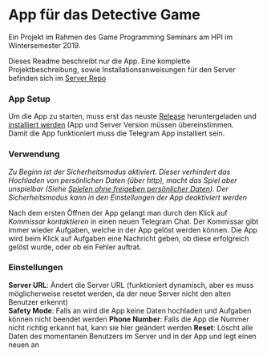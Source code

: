 # App für das Detective Game

Ein Projekt im Rahmen des Game Programming Seminars am HPI im Wintersemester 2019.

Dieses Readme beschreibt nur die App. Eine komplette Projektbeschreibung, sowie Installationsanweisungen für den Server befinden sich im [Server Repo](https://github.com/EatingBacon/gameprog-detective-server/)

### App Setup
Um die App zu starten, muss erst das neuste [Release](https://github.com/ADimeo/gameprog-detective-app/releases) heruntergeladen und [installiert werden](https://www.androidpit.com/android-for-beginners-what-is-an-apk-file#howto) (App und Server Version müssen übereinstimmen.  
Damit die App funktioniert muss die Telegram App installiert sein.

### Verwendung
*Zu Beginn ist der Sicherheitsmodus aktiviert. Dieser verhindert das Hochladen von persönlichen Daten (über http), macht das Spiel aber unspielbar (Siehe [Spielen ohne freigeben persönlicher Daten](https://github.com/EatingBacon/gameprog-detective-server/#spielen-ohne-freigeben-pers%C3%B6nlicher-daten)). Der Sicherheitsmodus kann in den Einstellungen der App deaktiviert werden*

Nach dem ersten Öffnen der App gelangt man durch den Klick auf *Kommissar kontaktieren* in einen neuen Telegram Chat.
Der Kommissar gibt immer wieder Aufgaben, welche in der App gelöst werden können.
Die App wird beim Klick auf Aufgaben eine Nachricht geben, ob diese erfolgreich gelöst wurde, oder ob ein Fehler auftrat.

### Einstellungen
**Server URL**: Ändert die Server URL (funktioniert dynamisch, aber es muss möglicherweise resetet werden, da der neue Server nicht den alten Benutzer erkennt)   
**Safety Mode**: Falls an wird die App keine Daten hochladen und Aufgaben können nicht beendet werden
**Phone Number**: Falls die App die Nummer nicht richtig erkannt hat, kann sie hier geändert werden
**Reset**: Löscht alle Daten des momentanen Benutzers im Server und in der App und legt einen neuen an
